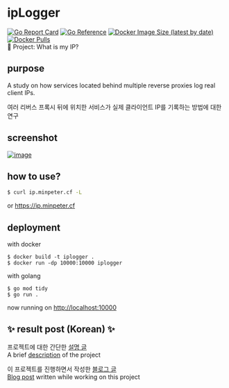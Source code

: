 # ipLogger

[![Go Report Card](https://goreportcard.com/badge/github.com/minpeter/iplogger)](https://goreportcard.com/report/github.com/minpeter/iplogger)
[![Go Reference](https://pkg.go.dev/badge/github.com/minpeter/iplogger.svg)](https://pkg.go.dev/github.com/minpeter/iplogger)
[![Docker Image Size (latest by date)](https://img.shields.io/docker/image-size/minpeter/iplogger)](https://hub.docker.com/r/minpeter/iplogger)
[![Docker Pulls](https://img.shields.io/docker/pulls/minpeter/iplogger)](https://hub.docker.com/r/minpeter/iplogger)  
👀 Project: What is my IP?

## purpose

A study on how services located behind multiple reverse proxies log real client IPs.

여러 리버스 프록시 뒤에 위치한 서비스가 실제 클라이언트 IP를 기록하는 방법에 대한 연구

## screenshot

[![image](https://user-images.githubusercontent.com/62207008/217578966-c1daa0b2-5040-4906-abe8-aa7a2f276956.png)](https://ip.minpeter.cf)

## how to use?

```sh
$ curl ip.minpeter.cf -L
```

or <https://ip.minpeter.cf>

## deployment

with docker

```
$ docker build -t iplogger .
$ docker run -dp 10000:10000 iplogger
```

with golang

```
$ go mod tidy
$ go run .
```

now running on <http://localhost:10000>

## ✨ result post (Korean) ✨

프로젝트에 대한 간단한 [설명 글](docs/result.md)  
A brief [description](docs/result.md) of the project

이 프로젝트를 진행하면서 작성한 [블로그 글](https://minpeter.github.io/uncategorized/%EB%B0%B1%EC%97%94%EB%93%9C%EC%97%90%EC%84%9C-client%EC%9D%98-ip%EB%A5%BC-%EB%A1%9C%EA%B9%85%ED%95%98%EB%8A%94-%EB%B0%A9%EB%B2%95)  
[Blog post](https://minpeter.github.io/uncategorized/%EB%B0%B1%EC%97%94%EB%93%9C%EC%97%90%EC%84%9C-client%EC%9D%98-ip%EB%A5%BC-%EB%A1%9C%EA%B9%85%ED%95%98%EB%8A%94-%EB%B0%A9%EB%B2%95) written while working on this project
